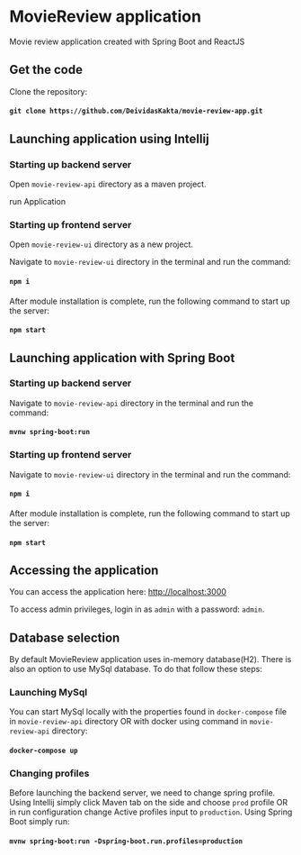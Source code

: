 # MovieReview application
Movie review application created with Spring Boot and ReactJS

## Get the code
Clone the repository:
#### `git clone https://github.com/DeividasKakta/movie-review-app.git`

## Launching application using Intellij
### Starting up backend server
Open `movie-review-api` directory as a maven project.

run Application

### Starting up frontend server
Open `movie-review-ui` directory as a new project.

Navigate to `movie-review-ui` directory in the terminal and run the command:
#### `npm i`
After module installation is complete, run the following command to start up the server:
#### `npm start`

## Launching application with Spring Boot
### Starting up backend server
Navigate to `movie-review-api` directory in the terminal and run the command:
#### `mvnw spring-boot:run`

### Starting up frontend server
Navigate to `movie-review-ui` directory in the terminal and run the command:
#### `npm i`
After module installation is complete, run the following command to start up the server:
#### `npm start`

## Accessing the application
You can access the application here:
[http://localhost:3000](http://localhost:3000)

To access admin privileges, login in as `admin` with a password: `admin`.

## Database selection
By default MovieReview application uses in-memory database(H2). There is also an option to use MySql database. To do that follow these steps:
### Launching MySql
You can start MySql locally with the properties found in `docker-compose` file in `movie-review-api` directory OR with docker using command in `movie-review-api` directory:
#### `docker-compose up`
### Changing profiles
Before launching the backend server, we need to change spring profile. Using Intellij simply click Maven tab on the side and choose `prod` profile OR in run configuration change Active profiles input to `production`. Using Spring Boot simply run:
#### `mvnw spring-boot:run -Dspring-boot.run.profiles=production`

